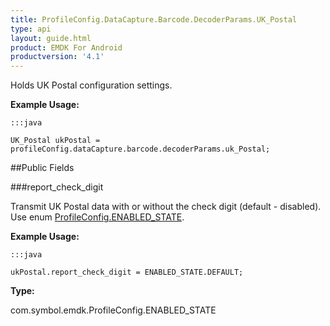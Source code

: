 ```yaml
---
title: ProfileConfig.DataCapture.Barcode.DecoderParams.UK_Postal
type: api
layout: guide.html
product: EMDK For Android
productversion: '4.1'
---
```



Holds UK Postal configuration settings. 
 
 

**Example Usage:**
	
	:::java
	
	UK_Postal ukPostal = profileConfig.dataCapture.barcode.decoderParams.uk_Postal;
	


##Public Fields

###report_check_digit

Transmit UK Postal data with or without the check digit (default - disabled).
 Use enum [ ProfileConfig.ENABLED_STATE](../ProfileConfig-ENABLED_STATE). 
 
 

**Example Usage:**
	
	:::java
	
	ukPostal.report_check_digit = ENABLED_STATE.DEFAULT;
	


**Type:**

com.symbol.emdk.ProfileConfig.ENABLED_STATE












